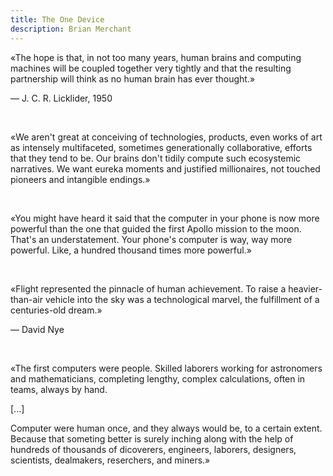 ```yaml
---
title: The One Device
description: Brian Merchant
---
```

«The hope is that, in not too many years, human brains and computing machines will be coupled together very tightly and that the resulting partnership will think as no human brain has ever thought.»
&nbsp;

— J. C. R. Licklider, 1950

&nbsp;

«We aren't great at conceiving of technologies, products, even works of art as intensely multifaceted, sometimes generationally collaborative, efforts that they tend to be. Our brains don't tidily compute such ecosystemic narratives. We want eureka moments and justified millionaires, not touched pioneers and intangible endings.»

&nbsp;

«You might have heard it said that the computer in your phone is now more powerful than the one that guided the first Apollo mission to the moon. That's an understatement. Your phone's computer is way, way more powerful. Like, a hundred thousand times more powerful.»

&nbsp;

«Flight represented the pinnacle of human achievement. To raise a heavier-than-air vehicle into the sky was a technological marvel, the fulfillment of a centuries-old dream.»
&nbsp;

— David Nye

&nbsp;

«The first computers were people. Skilled laborers working for astronomers and mathematicians, completing lengthy, complex calculations, often in teams, always by hand.
&nbsp;

[...]
&nbsp;

Computer were human once, and they always would be, to a certain extent. Because that someting better is surely inching along with the help of hundreds of thousands of dicoverers, engineers, laborers, designers, scientists, dealmakers, reserchers, and miners.»
